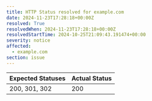 ```yaml
---
title: HTTP Status resolved for example.com
date: 2024-11-23T17:28:18+00:00Z
resolved: True
resolvedWhen: 2024-11-23T17:28:18+00:00Z
resolvedStartTime: 2024-10-25T21:09:43.191474+00:00
severity: notice
affected:
  - example.com
section: issue
---
```


| Expected Statuses | Actual Status  |
|-------------------|----------------|
| 200, 301, 302 | 200 |
